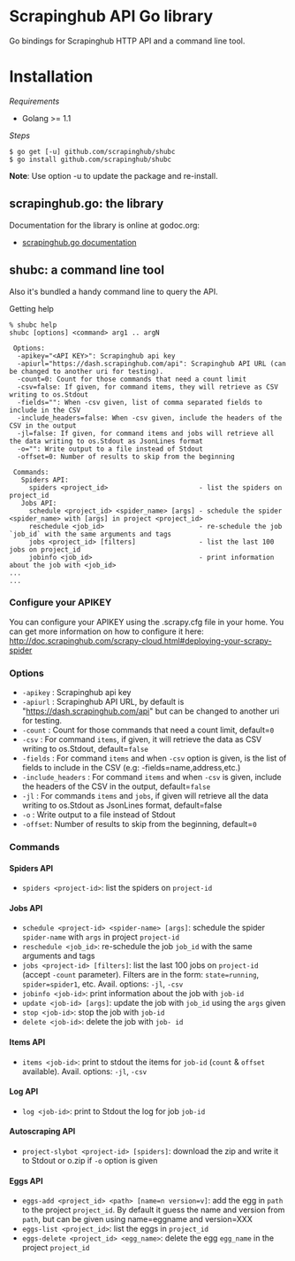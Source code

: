 Scrapinghub API Go library
==========================

Go bindings for Scrapinghub HTTP API and a command line tool.

Installation
============

_Requirements_

* Golang >= 1.1 

_Steps_

    $ go get [-u] github.com/scrapinghub/shubc
    $ go install github.com/scrapinghub/shubc

__Note__: Use option -u to update the package and re-install.

scrapinghub.go: the library
---------------------------

Documentation for the library is online at godoc.org:

- [scrapinghub.go documentation](https://godoc.org/github.com/scrapinghub/shubc/scrapinghub)

shubc: a command line tool
--------------------------

Also it's bundled a handy command line to query the API.

Getting help

    % shubc help
    shubc [options] <command> arg1 .. argN

     Options: 
      -apikey="<API KEY>": Scrapinghub api key
      -apiurl="https://dash.scrapinghub.com/api": Scrapinghub API URL (can be changed to another uri for testing).
      -count=0: Count for those commands that need a count limit
      -csv=false: If given, for command items, they will retrieve as CSV writing to os.Stdout
      -fields="": When -csv given, list of comma separated fields to include in the CSV
      -include_headers=false: When -csv given, include the headers of the CSV in the output
      -jl=false: If given, for command items and jobs will retrieve all the data writing to os.Stdout as JsonLines format
      -o="": Write output to a file instead of Stdout
      -offset=0: Number of results to skip from the beginning

     Commands: 
       Spiders API: 
         spiders <project_id>                       - list the spiders on project_id
       Jobs API: 
         schedule <project_id> <spider_name> [args] - schedule the spider <spider_name> with [args] in project <project_id>
         reschedule <job_id>                        - re-schedule the job `job_id` with the same arguments and tags
         jobs <project_id> [filters]                - list the last 100 jobs on project_id
         jobinfo <job_id>                           - print information about the job with <job_id>
    ...
    ...

### Configure your APIKEY

You can configure your APIKEY using the .scrapy.cfg file in your home. You can get more information on how to configure it here: http://doc.scrapinghub.com/scrapy-cloud.html#deploying-your-scrapy-spider

### Options

* `-apikey` : Scrapinghub api key
* `-apiurl` : Scrapinghub API URL, by default is "https://dash.scrapinghub.com/api" but can be changed to another uri for testing.
* `-count`  : Count for those commands that need a count limit, default=`0` 
* `-csv` : For command `items`, if given, it will retrieve the data as CSV writing to os.Stdout, default=`false`
* `-fields` : For command `items` and when `-csv` option is given, is the list of fields to include in the CSV (e.g: -fields=name,address,etc.)
* `-include_headers` : For command `items` and when `-csv` is given, include the headers of the CSV in the output, default=`false`
* `-jl` : For commands `items` and `jobs`, if given will retrieve all the data writing to os.Stdout as JsonLines format, default=false
* `-o` : Write output to a file instead of Stdout
* `-offset`: Number of results to skip from the beginning, default=`0`

### Commands

#### Spiders API

* `spiders <project-id>`: list the spiders on `project-id`

#### Jobs API

* `schedule <project-id> <spider-name> [args]`: schedule the spider `spider-name` with `args` in project `project-id`
* `reschedule <job_id>`: re-schedule the job `job_id` with the same arguments and tags
* `jobs <project-id> [filters]`: list the last 100 jobs on `project-id` (accept `-count` parameter). Filters are in the form: `state=running`, `spider=spider1`, etc. Avail. options: `-jl`, `-csv`
* `jobinfo <job-id>`: print information about the job with `job-id`
* `update <job-id> [args]`: update the job with `job_id` using the `args` given
* `stop <job-id>`: stop the job with `job-id`
* `delete <job-id>`: delete the job with `job- id`

#### Items API

* `items <job-id>`: print to stdout the items for `job-id` (`count` & `offset` available). Avail. options: `-jl`, `-csv`

#### Log API

* `log <job-id>`: print to Stdout the log for job `job-id`

#### Autoscraping API

* `project-slybot <project-id> [spiders]`: download the zip and write it to Stdout or o.zip if `-o` option is given

#### Eggs API

* `eggs-add <project_id> <path> [name=n version=v]`: add the egg in `path` to the project `project_id`. By default it guess the name and version from `path`, but can be given using name=eggname and version=XXX
* `eggs-list <project_id>`: list the eggs in `project_id`
* `eggs-delete <project_id> <egg_name>`: delete the egg `egg_name` in the project `project_id`
